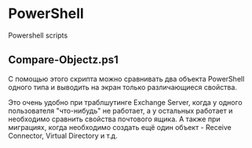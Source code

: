 # PowerShell
Powershell scripts

## Compare-Objectz.ps1

С помощью этого скрипта можно сравнивать два объекта PowerShell одного типа и выводить на экран только различающиеся свойства.

Это очень удобно при траблшутинге Exchange Server, когда у одного пользователя "что-нибудь" не работает, а у остальных работает и необходимо сравнить свойства почтового ящика.
А также при миграциях, когда необходимо создать ещё один объект - Receive Connector, Virtual Directory и т.д.


